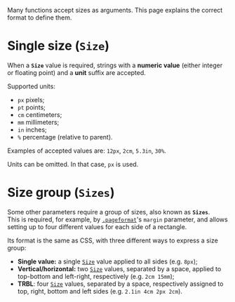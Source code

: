 Many functions accept sizes as arguments. This page explains the correct format to define them.

# Single size (`Size`)

When a **`Size`** value is required, strings with a **numeric value** (either integer or floating point) and a **unit** suffix are accepted.

Supported units:
- `px` pixels;
- `pt` points;
- `cm` centimeters;
- `mm` millimeters;
- `in` inches;
- `%` percentage (relative to parent).

Examples of accepted values are: `12px`, `2cm`, `5.3in`, `30%`.

Units can be omitted. In that case, `px` is used.

# Size group (`Sizes`)

Some other parameters require a group of sizes, also known as **`Sizes`**.  
This is required, for example, by [`.pageformat`](page-format)'s `margin` parameter, and allows setting up to four different values for each side of a rectangle.

Its format is the same as CSS, with three different ways to express a size group:
- **Single value:** a single [`Size`](#single-size-size) value applied to all sides (e.g. `8px`);
- **Vertical/horizontal:** two [`Size`](#single-size-size) values, separated by a space, applied to top-bottom and left-right, respectively (e.g. `2cm 15mm`);
- **TRBL**: four [`Size`](#single-size-size) values, separated by a space, respectively assigned to top, right, bottom and left sides (e.g. `2.1in 4cm 2px 2cm`).